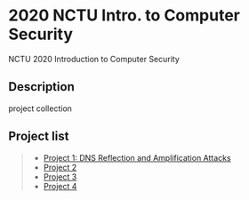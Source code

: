 # 2020 NCTU Intro. to Computer Security
NCTU 2020 Introduction to Computer Security
## Description
project collection

## Project list
>* [Project 1: DNS Reflection and Amplification Attacks](https://github.com/cemeteryparty/2020-NCTU-Intro-to-Computer-Security/tree/master/ics-project/Project1)
>* [Project 2](Assignment%201%20-%20Recurrences)
>* [Project 3](Assignment%201%20-%20Recurrences)
>* [Project 4](Assignment%201%20-%20Recurrences)
